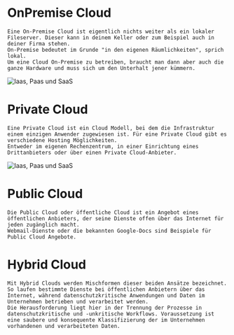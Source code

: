 # OnPremise Cloud

    Eine On-Premise Cloud ist eigentlich nichts weiter als ein lokaler Fileserver. Dieser kann in deinem Keller oder zum Beispiel auch in deiner Firma stehen.
    On-Premise bedeutet im Grunde "in den eigenen Räumlichkeiten", sprich lokal.
    Um eine Cloud On-Premise zu betreiben, braucht man dann aber auch die ganze Hardware und muss sich um den Unterhalt jener kümmern.

![Iaas, Paas und SaaS](https://www.onlinesolutionsgroup.de/wp-content/uploads/on-premise.jpg)

# Private Cloud

    Eine Private Cloud ist ein Cloud Modell, bei dem die Infrastruktur einem einzigen Anwender zugewiesen ist. Für eine Private Cloud gibt es verschiedene Hosting Möglichkeiten.
    Entweder im eigenen Rechenzentrum, in einer Einrichtung eines Drittanbieters oder über einen Private Cloud-Anbieter.

![Iaas, Paas und SaaS](https://cloudian.com/de/wp-content/uploads/sites/3/2022/04/private-cloud-icon.png)

# Public Cloud

    Die Public Cloud oder öffentliche Cloud ist ein Angebot eines öffentlichen Anbieters, der seine Dienste offen über das Internet für jeden zugänglich macht.
    Webmail-Dienste oder die bekannten Google-Docs sind Beispiele für Public Cloud Angebote.

# Hybrid Cloud

    Mit Hybrid Clouds werden Mischformen dieser beiden Ansätze bezeichnet. So laufen bestimmte Dienste bei öffentlichen Anbietern über das Internet, während datenschutzkritische Anwendungen und Daten im Unternehmen betrieben und verarbeitet werden.
    Die Herausforderung liegt hier in der Trennung der Prozesse in datenschutzkritische und -unkritische Workflows. Voraussetzung ist eine saubere und konsequente Klassifizierung der im Unternehmen vorhandenen und verarbeiteten Daten.
